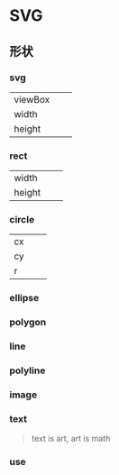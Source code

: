 # SVG

## 形状

### svg

|         |      |      |
| ------- | ---- | ---- |
| viewBox |      |      |
| width   |      |      |
| height  |      |      |



### rect

|        |      |      |
| ------ | ---- | ---- |
| width  |      |      |
| height |      |      |



### circle

|      |      |      |
| ---- | ---- | ---- |
| cx   |      |      |
| cy   |      |      |
| r    |      |      |



### ellipse

### polygon

### line

### polyline

### image

### text

> text is art, art is math



### use